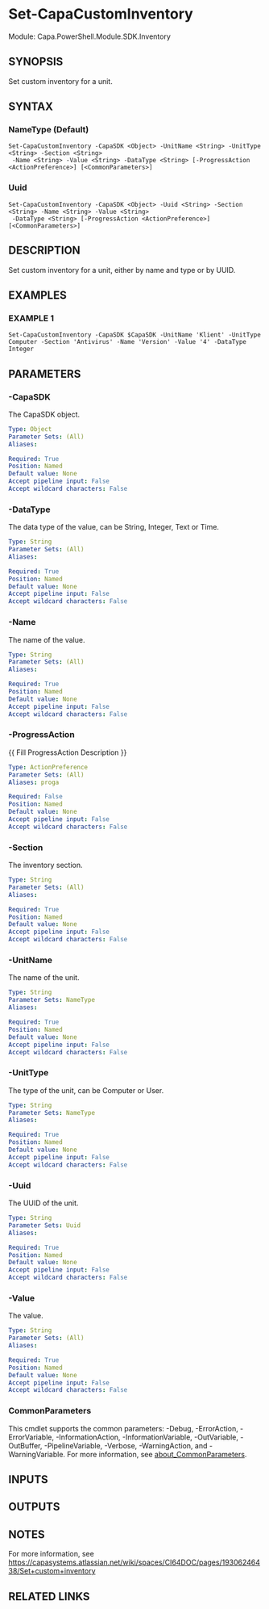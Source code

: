 # Set-CapaCustomInventory

Module: Capa.PowerShell.Module.SDK.Inventory

## SYNOPSIS
Set custom inventory for a unit.

## SYNTAX

### NameType (Default)
```
Set-CapaCustomInventory -CapaSDK <Object> -UnitName <String> -UnitType <String> -Section <String>
 -Name <String> -Value <String> -DataType <String> [-ProgressAction <ActionPreference>] [<CommonParameters>]
```

### Uuid
```
Set-CapaCustomInventory -CapaSDK <Object> -Uuid <String> -Section <String> -Name <String> -Value <String>
 -DataType <String> [-ProgressAction <ActionPreference>] [<CommonParameters>]
```

## DESCRIPTION
Set custom inventory for a unit, either by name and type or by UUID.

## EXAMPLES

### EXAMPLE 1
```
Set-CapaCustomInventory -CapaSDK $CapaSDK -UnitName 'Klient' -UnitType Computer -Section 'Antivirus' -Name 'Version' -Value '4' -DataType Integer
```

## PARAMETERS

### -CapaSDK
The CapaSDK object.

```yaml
Type: Object
Parameter Sets: (All)
Aliases:

Required: True
Position: Named
Default value: None
Accept pipeline input: False
Accept wildcard characters: False
```

### -DataType
The data type of the value, can be String, Integer, Text or Time.

```yaml
Type: String
Parameter Sets: (All)
Aliases:

Required: True
Position: Named
Default value: None
Accept pipeline input: False
Accept wildcard characters: False
```

### -Name
The name of the value.

```yaml
Type: String
Parameter Sets: (All)
Aliases:

Required: True
Position: Named
Default value: None
Accept pipeline input: False
Accept wildcard characters: False
```

### -ProgressAction
{{ Fill ProgressAction Description }}

```yaml
Type: ActionPreference
Parameter Sets: (All)
Aliases: proga

Required: False
Position: Named
Default value: None
Accept pipeline input: False
Accept wildcard characters: False
```

### -Section
The inventory section.

```yaml
Type: String
Parameter Sets: (All)
Aliases:

Required: True
Position: Named
Default value: None
Accept pipeline input: False
Accept wildcard characters: False
```

### -UnitName
The name of the unit.

```yaml
Type: String
Parameter Sets: NameType
Aliases:

Required: True
Position: Named
Default value: None
Accept pipeline input: False
Accept wildcard characters: False
```

### -UnitType
The type of the unit, can be Computer or User.

```yaml
Type: String
Parameter Sets: NameType
Aliases:

Required: True
Position: Named
Default value: None
Accept pipeline input: False
Accept wildcard characters: False
```

### -Uuid
The UUID of the unit.

```yaml
Type: String
Parameter Sets: Uuid
Aliases:

Required: True
Position: Named
Default value: None
Accept pipeline input: False
Accept wildcard characters: False
```

### -Value
The value.

```yaml
Type: String
Parameter Sets: (All)
Aliases:

Required: True
Position: Named
Default value: None
Accept pipeline input: False
Accept wildcard characters: False
```

### CommonParameters
This cmdlet supports the common parameters: -Debug, -ErrorAction, -ErrorVariable, -InformationAction, -InformationVariable, -OutVariable, -OutBuffer, -PipelineVariable, -Verbose, -WarningAction, and -WarningVariable. For more information, see [about_CommonParameters](http://go.microsoft.com/fwlink/?LinkID=113216).

## INPUTS

## OUTPUTS

## NOTES
For more information, see https://capasystems.atlassian.net/wiki/spaces/CI64DOC/pages/19306246438/Set+custom+inventory

## RELATED LINKS
